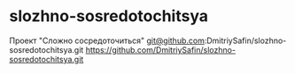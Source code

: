 # slozhno-sosredotochitsya
Проект "Сложно сосредоточиться"
git@github.com:DmitriySafin/slozhno-sosredotochitsya.git
https://github.com/DmitriySafin/slozhno-sosredotochitsya.git
